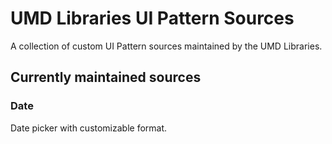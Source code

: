 # UMD Libraries UI Pattern Sources

A collection of custom UI Pattern sources maintained by the
UMD Libraries.

## Currently maintained sources

### Date

Date picker with customizable format.
